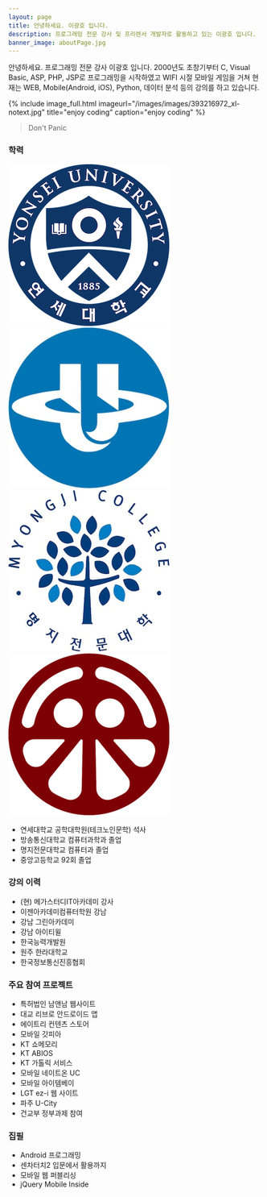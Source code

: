 ```yaml
---
layout: page
title: 안녕하세요. 이광호 입니다.
description: 프로그래밍 전문 강사 및 프리렌서 개발자로 활동하고 있는 이광호 입니다.
banner_image: aboutPage.jpg
---
```


안녕하세요. 프로그래밍 전문 강사 이광호 입니다. 2000년도 초창기부터 C, Visual Basic, ASP, PHP, JSP로 프로그래밍을 시작하였고 WIFI 시절 모바일 게임을 거쳐 현재는 WEB, Mobile(Android, iOS), Python, 데이터 분석 등의 강의를 하고 있습니다.

{% include image_full.html imageurl="/images/images/393216972_xl-notext.jpg" title="enjoy coding" caption="enjoy coding" %}

> Don't Panic


### 학력

<div class='about-logo-container'>
    <div class='about-logo-item'>
        <img src="/images/ys.png" alt="연세대학교 공학대학원" />
    </div>
    <div class='about-logo-item'>
        <img src="/images/knou.jpg" alt="한국방송통신대학교" />
    </div>
    <div class='about-logo-item'>
        <img src="/images/mjc.jpeg" alt="명지전문대학교" />
    </div>
    <div class='about-logo-item'>
        <img src="/images/ca.png" alt="중앙고등학교" />
    </div>
</div>

- 연세대학교 공학대학원(테크노인문학) 석사
- 방송통신대학교 컴퓨터과학과 졸업
- 명지전문대학교 컴퓨터과 졸업
- 중앙고등학교 92회 졸업

### 강의 이력

- (현) 메가스터디IT아카데미 강사
- 이젠아카데미컴퓨터학원 강남
- 강남 그린아카데미
- 강남 아이티윌
- 한국능력개발원
- 원주 한라대학교
- 한국정보통신진흥협회

### 주요 참여 프로젝트

- 특허법인 남앤남 웹사이트
- 대교 리브로 안드로이드 앱
- 에이트리 컨텐츠 스토어
- 모바일 갓피아
- KT 쇼메모리
- KT ABIOS
- KT 가톨릭 서비스
- 모바일 네이트온 UC
- 모바일 아이템베이
- LGT ez-i 웹 사이트
- 파주 U-City
- 건교부 정부과제 참여

### 집필

- Android 프로그래밍
- 센차터치2 입문에서 활용까지
- 모바일 웹 퍼블리싱
- jQuery Mobile Inside


